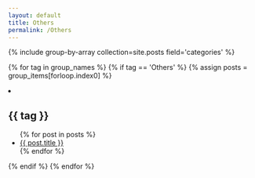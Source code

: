 ```yaml
---
layout: default
title: Others
permalink: /Others
---
```


{% include group-by-array collection=site.posts field='categories' %}

{% for tag in group_names %}
  {% if tag == 'Others' %}
    {% assign posts = group_items[forloop.index0] %}
    <li>
      <h2>{{ tag }}</h2>
      <ul>
        {% for post in posts %}
        <li>
          <a href='{{ site.baseurl }}{{ post.url }}'>{{ post.title }}</a>
        </li>
        {% endfor %}
      </ul>
    </li>
  {% endif %}
{% endfor %}

